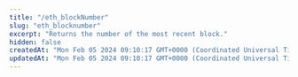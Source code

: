```yaml
---
title: "/eth_blockNumber"
slug: "eth_blocknumber"
excerpt: "Returns the number of the most recent block."
hidden: false
createdAt: "Mon Feb 05 2024 09:10:17 GMT+0000 (Coordinated Universal Time)"
updatedAt: "Mon Feb 05 2024 09:10:17 GMT+0000 (Coordinated Universal Time)"
---
```

